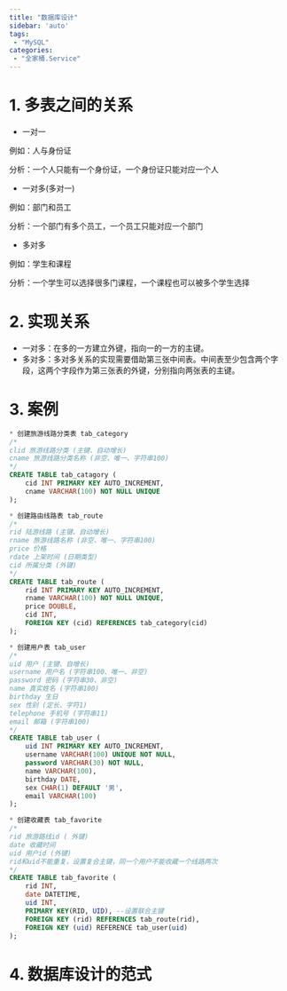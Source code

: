 ```yaml
---
title: "数据库设计"
sidebar: 'auto'
tags:
 - "MySQL"
categories: 
 - "全家桶.Service"
---
```


# 1. 多表之间的关系

* 一对一

例如：人与身份证

分析：一个人只能有一个身份证，一个身份证只能对应一个人

* 一对多(多对一)

例如：部门和员工

分析：一个部门有多个员工，一个员工只能对应一个部门

* 多对多

例如：学生和课程

分析：一个学生可以选择很多门课程，一个课程也可以被多个学生选择

# 2. 实现关系

* 一对多：在多的一方建立外键，指向一的一方的主键。
* 多对多：多对多关系的实现需要借助第三张中间表。中间表至少包含两个字段，这两个字段作为第三张表的外键，分别指向两张表的主键。

# 3. 案例

```sql
* 创建旅游线路分类表 tab_category
/* 
clid 旅游线路分类 (主键、自动增长)
cname 旅游线路分类名称 (非空、唯一、字符串100)
*/
CREATE TABLE tab_catagory (
    cid INT PRIMARY KEY AUTO_INCREMENT,
    cname VARCHAR(100) NOT NULL UNIQUE
);

* 创建路由线路表 tab_route
/*
rid 陆游线路 (主键、自动增长)
rname 旅游线路名称 (非空、唯一、字符串100)
price 价格 
rdate 上架时间 (日期类型)
cid 所属分类 (外键)
*/
CREATE TABLE tab_route (
    rid INT PRIMARY KEY AUTO_INCREMENT,
    rname VARCHAR(100) NOT NULL UNIQUE,
    price DOUBLE,
    cid INT,
    FOREIGN KEY (cid) REFERENCES tab_category(cid)
);

* 创建用户表 tab_user
/*
uid 用户 (主键、自增长)
username 用户名 (字符串100、唯一、非空)
password 密码 (字符串30、非空)
name 真实姓名 (字符串100)
birthday 生日
sex 性别 (定长、字符1)
telephone 手机号 (字符串11)
email 邮箱 (字符串100)
*/
CREATE TABLE tab_user (
    uid INT PRIMARY KEY AUTO_INCREMENT,
    username VARCHAR(100) UNIQUE NOT NULL,
    password VARCHAR(30) NOT NULL,
    name VARCHAR(100),
    birthday DATE,
    sex CHAR(1) DEFAULT '男',
    email VARCHAR(100)
);

* 创建收藏表 tab_favorite
/*
rid 旅游路线id ( 外键)
date 收藏时间
uid 用户id (外键)
rid和uid不能重复，设置复合主键，同一个用户不能收藏一个线路两次
*/
CREATE TABLE tab_favorite (
    rid INT,
    date DATETIME,
    uid INT,
    PRIMARY KEY(RID, UID), --设置联合主键
    FOREIGN KEY (rid) REFERENCES tab_route(rid),
    FOREIGN KEY (uid) REFERENCE tab_user(uid)
);
```

# 4. 数据库设计的范式
